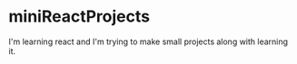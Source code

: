 # miniReactProjects

I'm learning react and I'm trying to make small projects along with learning it.
